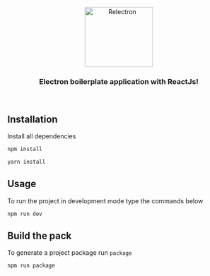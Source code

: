 <p align="center">
  <img src="https://storage.googleapis.com/pltn/static/relectron/relectron-logo.svg" height="136" width="154" alt="Relectron" />
</p>

<h3 align="center">
  Electron boilerplate application with ReactJs!
</h3>

<br>

## Installation

Install all dependencies

```bash
npm install
```

```bash
yarn install
```

## Usage
To run the project in development mode type the commands below

```bash
npm run dev

```
## Build the pack
To generate a project package run `package`

```bash
npm run package
```
